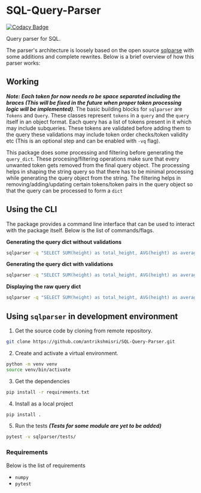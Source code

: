 # SQL-Query-Parser

[![Codacy Badge](https://api.codacy.com/project/badge/Grade/d61821777bff4e6a9aa09bfdd1945d6a)](https://app.codacy.com/gh/antrikshmisri/SQL-Query-Parser?utm_source=github.com&utm_medium=referral&utm_content=antrikshmisri/SQL-Query-Parser&utm_campaign=Badge_Grade_Settings)

Query parser for SQL.

The parser's architecture is loosely based on the open source [sqlparse](https://github.com/andialbrecht/sqlparse) with some additions and complete rewrites. Below is a brief overview of how this parser works:

## Working

***Note: Each token for now needs ro be space separated including the braces (This will be fixed in the future when proper token processing logic will be implemented)***. 
The basic building blocks for `sqlparser` are `Tokens` and `Query`. These classes represent `tokens` in a `query` and the `query` itself in an object format. Each query has a list of tokens present in it which may include subqueries. These tokens are validated before adding them to the query these validations may include token order checks/token validity etc (This is an optional step and can be enabled with `-vq` flag).

This package does some processing and filtering before generating the `query_dict`. These procesing/filtering operations make sure that every unwanted token gets removed from the final query object. The processing helps in shaping the string query so that there has to be minimal processing while generating the query object from the string. The filtering helps in removing/adding/updating certain tokens/token pairs in the query object so that the query can be processed to form a `dict`

## Using the CLI

The package provides a command line interface that can be used to interact with the package itself. Below is the list of commands/flags.

**Generating the query dict without validations**
```bash
sqlparser -q "SELECT SUM(height) as total_height, AVG(height) as average_height FROM ( SELECT id, height FROM person GROUP BY id, height ) WHERE height>100"
```

**Generating the query dict with validations**
```bash
sqlparser -q "SELECT SUM(height) as total_height, AVG(height) as average_height FROM ( SELECT id, height FROM person GROUP BY id, height ) WHERE height>100" -vq"
```

**Displaying the raw query dict**
```bash
sqlparser -q "SELECT SUM(height) as total_height, AVG(height) as average_height FROM ( SELECT id, height FROM person GROUP BY id, height ) WHERE height>100" -vq -r
```

## Using `sqlparser` in development environment

1. Get the source code by cloning from remote repository.
```bash
git clone https://github.com/antrikshmisri/SQL-Query-Parser.git
```

2. Create and activate a virtual environment.
```bash
python -m venv venv
source venv/bin/activate
```

3. Get the dependencies
```bash
pip install -r requirements.txt
```

4. Install as a local project
```bash
pip install .
```

5. Run the tests ***(Tests for some module are yet to be added)***
```bash
pytest -v sqlparser/tests/
```

### Requirements

Below is the list of requirements
* `numpy`
* `pytest`
